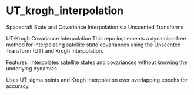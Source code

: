 # UT_krogh_interpolation
Spacecraft State and Covariance Interpolation via Unscented Transforms

UT-Krogh Covariance Interpolation
This repo implements a dynamics-free method for interpolating satellite state covariances using the Unscented Transform (UT) and Krogh interpolation.

Features:
Interpolates satellite states and covariances without knowing the underlying dynamics.

Uses UT sigma points and Krogh interpolation over overlapping epochs for accuracy.
